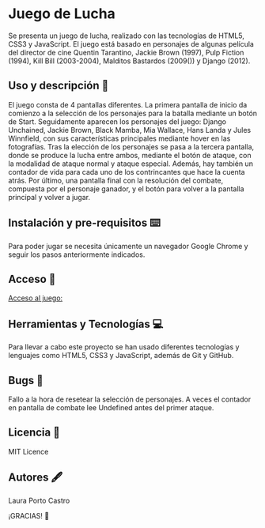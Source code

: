 # Juego de Lucha 

Se presenta un juego de lucha, realizado con las tecnologías de HTML5, CSS3 y JavaScript. El juego está basado en personajes de algunas película del director de cine Quentin Tarantino, Jackie Brown (1997), Pulp Fiction (1994), Kill Bill (2003-2004), Malditos Bastardos (2009()) y Django (2012). 

## Uso y descripción :rocket:
El juego consta de 4 pantallas diferentes. La primera pantalla de inicio da comienzo a la selección de los personajes para la batalla mediante un botón de Start. Seguidamente aparecen los personajes del juego: Django Unchained, Jackie Brown, Black Mamba, Mia Wallace, Hans Landa y Jules Winnfield, con sus características principales mediante hover en las fotografías. Tras la elección de los personajes se pasa a la tercera pantalla, donde se produce la lucha entre ambos, mediante el botón de ataque, con la modalidad de ataque normal y ataque especial. Además, hay también un contador de vida para cada uno de los contrincantes que hace la cuenta atrás. Por último, una pantalla final con la resolución del combate, compuesta por el personaje ganador, y el botón para volver a la pantalla principal y volver a jugar. 

## Instalación y pre-requisitos :keyboard:
Para poder jugar se necesita únicamente un navegador Google Chrome y seguir los pasos anteriormente indicados. 

## Acceso :dart:
[Acceso al juego:](https://lauraporto.github.io/juegoLucha-/) 

## Herramientas y Tecnologías :computer:
Para llevar a cabo este proyecto se han usado diferentes tecnologías y lenguajes como HTML5, CSS3 y JavaScript, además de Git y GitHub. 

## Bugs :hammer:
Fallo a la hora de resetear la selección de personajes.
A veces el contador en pantalla de combate lee Undefined antes del primer ataque. 

## Licencia :open_book:
MIT Licence

## Autores :fountain_pen:
Laura Porto Castro

¡GRACIAS!
:purple_heart:
